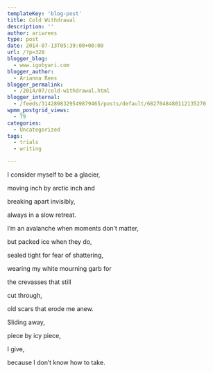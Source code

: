 ```yaml
---
templateKey: 'blog-post'
title: Cold Withdrawal
description: ''
author: ariwrees
type: post
date: 2014-07-13T05:39:00+00:00
url: /?p=328
blogger_blog:
  - www.igobyari.com
blogger_author:
  - Arianna Rees
blogger_permalink:
  - /2014/07/cold-withdrawal.html
blogger_internal:
  - /feeds/3142898329549879465/posts/default/6827048480112135270
wpmm_postgrid_views:
  - 79
categories:
  - Uncategorized
tags:
  - trials
  - writing

---
```

I consider myself to be a glacier,

moving inch by arctic inch and

breaking apart invisibly,

always in a slow retreat.

I’m an avalanche when moments don’t matter,

but packed ice when they do,

sealed tight for fear of shattering,

wearing my white mourning garb for

the crevasses that still

cut through,

old scars that erode me anew.

Sliding away,

piece by icy piece,

I give,

because I don’t know how to take.
